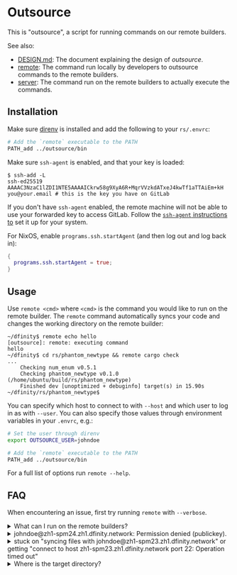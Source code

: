 # Outsource

This is "outsource", a script for running commands on our remote builders.

See also:

* [DESIGN.md](./DESIGN.md): The document explaining the design of _outsource_.
* [remote](./remote.py): The command run locally by developers to outsource
  commands to the remote builders.
* [server](./server): The command run on the remote builders to actually
  execute the commands.

## Installation

Make sure
[direnv](https://gitlab.com/dfinity-lab/core/ic/blob/master/CONTRIBUTING.adoc#auto-loading-the-nix-shell)
is installed and add the following to your `rs/.envrc`:

``` bash
# Add the `remote` executable to the PATH
PATH_add ../outsource/bin
```

Make sure `ssh-agent` is enabled, and that your key is loaded:

```shell
$ ssh-add -L
ssh-ed25519 AAAAC3NzaC1lZDI1NTE5AAAAICkrw58g9XyA6R+MqrVVzkdATxeJ4kwTf1aTTAiEm+kH you@your.email # this is the key you have on GitLab 
```

If you don't have `ssh-agent` enabled, the remote machine will not be
able to use your forwarded key to access GitLab. Follow the
[`ssh-agent` instructions to](nm-outsource-keycheck) set it up for
your system.

For NixOS, enable `programs.ssh.startAgent` (and then log out and log back in):

``` nix
{
  programs.ssh.startAgent = true;
}
```

## Usage

Use `remote <cmd>` where `<cmd>` is the command you would like to run on the
remote builder. The `remote` command automatically syncs your code and changes
the working directory on the remote builder:

``` shell
~/dfinity$ remote echo hello
[outsource]: remote: executing command
hello
~/dfinity$ cd rs/phantom_newtype && remote cargo check
...
    Checking num_enum v0.5.1
    Checking phantom_newtype v0.1.0 (/home/ubuntu/build/rs/phantom_newtype)
    Finished dev [unoptimized + debuginfo] target(s) in 15.90s
~/dfinity/rs/phantom_newtype$
```

You can specify which host to connect to with `--host` and which user to log in
as with `--user`. You can also specify those values through environment variables in your `.envrc`, e.g.:

``` bash
# Set the user through direnv
export OUTSOURCE_USER=johndoe

# Add the `remote` executable to the PATH
PATH_add ../outsource/bin
```


For a full list of options run `remote --help`.

## FAQ

When encountering an issue, first try running `remote` with `--verbose`.

<details><summary>What can I run on the remote builders?</summary>
<p>

You can run anything that you can run inside the nix-shell/sorri environment.
This includes cargo builds, asciidoctor, etc. When running a command, the
network is sandboxed in a way that you can access the internet, but the command
won't interfer with any other command running on the remote builder; i.e. two
commands can bind on the same port.

The `nix` executable is not installed, meaning deployment to testnets with nix
is not possible at the moment.

</p>
</details>

<details><summary>johndoe@zh1-spm24.zh1.dfinity.network: Permission denied (publickey).</summary>
<p>

**Make sure you have an account on the remote builders.** If you don't, please reach out to @doctor-idx on Slack.

Make sure your username on the remote builder is the same as `$USER`, or use
`remote --user my_user ...` to specify the username on the remote builder.

</p>
</details>

<details><summary>stuck on "syncing files with johndoe@zh1-spm23.zh1.dfinity.network" or getting "connect to host zh1-spm23.zh1.dfinity.network port 22: Operation timed out"</summary>
<p>

**Make sure you are connected to the VPN and that the host is reachable.**

If you are connected to the VPN but the host is unreachable, please reach out to @doctor-idx on Slack.

</p>
</details>

<details><summary>Where is the target directory?</summary>
<p>

**/cargo-target/target** but subject to change.


```shell
~/dfinity$ remote printenv CARGO_TARGET_DIR
/persisted/cargo-target
```

</p>
</details>
